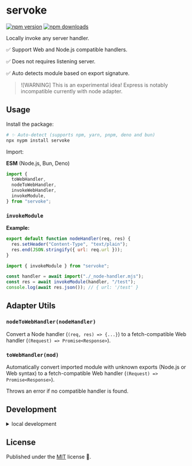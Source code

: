 # servoke

<!-- automd:badges color=yellow -->

[![npm version](https://img.shields.io/npm/v/servoke?color=yellow)](https://npmjs.com/package/servoke)
[![npm downloads](https://img.shields.io/npm/dm/servoke?color=yellow)](https://npm.chart.dev/servoke)

<!-- /automd -->

Locally invoke any server handler.

✅ Support Web and Node.js compatible handlers.

✅ Does not requires listening server.

✅ Auto detects module based on export signature.

> ![WARNING]
> This is an experimental idea!
> Express is notably incompatible currently with node adapter.

## Usage

Install the package:

```sh
# ✨ Auto-detect (supports npm, yarn, pnpm, deno and bun)
npx nypm install servoke
```

Import:

<!-- automd:jsimport src="./src/index.ts" -->

**ESM** (Node.js, Bun, Deno)

```js
import {
  toWebHandler,
  nodeToWebHandler,
  invokeWebHandler,
  invokeModule,
} from "servoke";
```

<!-- /automd -->

### `invokeModule`

**Example:**

<!-- automd:file code src="./examples/_node-handler.mjs" -->

```mjs [_node-handler.mjs]
export default function nodeHandler(req, res) {
  res.setHeader("Content-Type", "text/plain");
  res.end(JSON.stringify({ url: req.url }));
}
```

<!-- /automd -->

<!-- automd:file code src="./examples/invoke-module.mjs" -->

```mjs [invoke-module.mjs]
import { invokeModule } from "servoke";

const handler = await import("./_node-handler.mjs");
const res = await invokeModule(handler, "/test");
console.log(await res.json()); // { url: '/test' }
```

<!-- /automd -->

## Adapter Utils

<!-- automd:jsdocs src="./src/adapter.ts" -->

### `nodeToWebHandler(nodeHandler)`

Convert a Node handler (`(req, res) => {...}`) to a fetch-compatible Web handler (`(Request) => Promise<Response>`).

### `toWebHandler(mod)`

Automatically convert imported module with unknown exports (Node.js or Web syntax) to a fetch-compatible Web handler (`(Request) => Promise<Response>`).

Throws an error if no compatible handler is found.

<!-- /automd -->

## Development

<details>

<summary>local development</summary>

- Clone this repository
- Install latest LTS version of [Node.js](https://nodejs.org/en/)
- Enable [Corepack](https://github.com/nodejs/corepack) using `corepack enable`
- Install dependencies using `pnpm install`
- Run interactive tests using `pnpm dev`

</details>

## License

Published under the [MIT](https://github.com/unjs/servoke/blob/main/LICENSE) license 💛.
